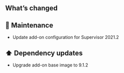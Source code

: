 ## What’s changed

## 🧰 Maintenance

- Update add-on configuration for Supervisor 2021.2

## ⬆️ Dependency updates

- Upgrade add-on base image to 9.1.2